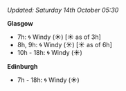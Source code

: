 *Updated: Saturday 14th October 05:30*

**Glasgow**

* 7h: :cyclone: Windy (:sunny:) [:sunny: as of 3h]
* 8h, 9h: :cyclone: Windy (:sunny:) [:sunny: as of 6h]
* 10h - 18h: :cyclone: Windy (:sunny:)

**Edinburgh**

* 7h - 18h: :cyclone: Windy (:sunny:)
